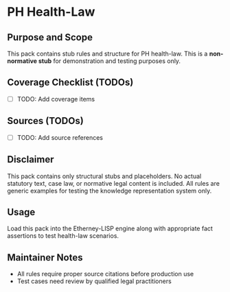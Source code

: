 # PH Health-Law

## Purpose and Scope

This pack contains stub rules and structure for PH health-law. This is a **non-normative stub** for demonstration and testing purposes only.

## Coverage Checklist (TODOs)

- [ ] TODO: Add coverage items

## Sources (TODOs)

- [ ] TODO: Add source references

## Disclaimer

This pack contains only structural stubs and placeholders. No actual statutory text, case law, or normative legal content is included. All rules are generic examples for testing the knowledge representation system only.

## Usage

Load this pack into the Etherney-LISP engine along with appropriate fact assertions to test health-law scenarios.

## Maintainer Notes

- All rules require proper source citations before production use
- Test cases need review by qualified legal practitioners
